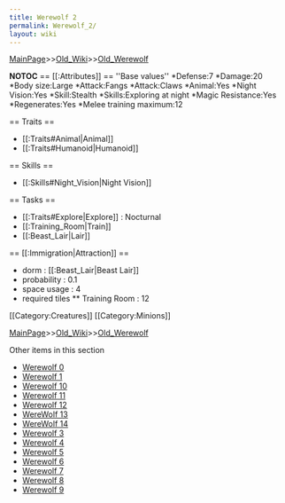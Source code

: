 ```yaml
---
title: Werewolf 2
permalink: Werewolf_2/
layout: wiki
---
```


[MainPage](/keeperrl_wiki/ "wikilink")>>[Old_Wiki](/keeperrl_wiki/Old_Wiki "wikilink")>>[Old_Werewolf](/keeperrl_wiki/Old_Werewolf "wikilink")

__NOTOC__
== [[:Attributes]] ==
''Base values''
*Defense:7
*Damage:20
*Body size:Large
*Attack:Fangs
*Attack:Claws
*Animal:Yes
*Night Vision:Yes
*Skill:Stealth
*Skills:Exploring at night
*Magic Resistance:Yes
*Regenerates:Yes
*Melee training maximum:12

== Traits ==
* [[:Traits#Animal|Animal]]
* [[:Traits#Humanoid|Humanoid]]

== Skills ==
* [[:Skills#Night_Vision|Night Vision]]

== Tasks ==
* [[:Traits#Explore|Explore]] : Nocturnal
* [[:Training_Room|Train]]
* [[:Beast_Lair|Lair]]

== [[:Immigration|Attraction]] ==
* dorm : [[:Beast_Lair|Beast Lair]]
* probability : 0.1
* space usage : 4
* required tiles
** Training Room : 12

[[Category:Creatures]]
[[Category:Minions]]

[MainPage](/keeperrl_wiki/ "wikilink")>>[Old_Wiki](/keeperrl_wiki/Old_Wiki "wikilink")>>[Old_Werewolf](/keeperrl_wiki/Old_Werewolf "wikilink")

Other items in this section
-    [Werewolf 0](/keeperrl_wiki/Werewolf_0 "wikilink")
-    [Werewolf 1](/keeperrl_wiki/Werewolf_1 "wikilink")
-    [Werewolf 10](/keeperrl_wiki/Werewolf_10 "wikilink")
-    [Werewolf 11](/keeperrl_wiki/Werewolf_11 "wikilink")
-    [Werewolf 12](/keeperrl_wiki/Werewolf_12 "wikilink")
-    [WereWolf 13](/keeperrl_wiki/WereWolf_13 "wikilink")
-    [WereWolf 14](/keeperrl_wiki/WereWolf_14 "wikilink")
-    [Werewolf 3](/keeperrl_wiki/Werewolf_3 "wikilink")
-    [Werewolf 4](/keeperrl_wiki/Werewolf_4 "wikilink")
-    [Werewolf 5](/keeperrl_wiki/Werewolf_5 "wikilink")
-    [Werewolf 6](/keeperrl_wiki/Werewolf_6 "wikilink")
-    [Werewolf 7](/keeperrl_wiki/Werewolf_7 "wikilink")
-    [Werewolf 8](/keeperrl_wiki/Werewolf_8 "wikilink")
-    [Werewolf 9](/keeperrl_wiki/Werewolf_9 "wikilink")

